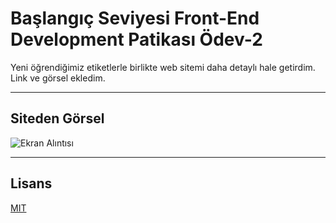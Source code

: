 # Başlangıç Seviyesi Front-End Development Patikası Ödev-2

Yeni öğrendiğimiz etiketlerle birlikte web sitemi daha detaylı hale getirdim. Link ve görsel ekledim.
<hr>

## Siteden Görsel
![Ekran Alıntısı](https://github.com/user-attachments/assets/911293de-b7e5-4e41-ac00-33660897bb51)
<hr>

## Lisans
[MIT](https://choosealicense.com/licenses/mit/)